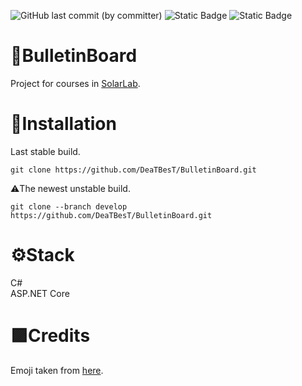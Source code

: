 ![GitHub last commit (by committer)](https://img.shields.io/github/last-commit/DeaTBesT/BulletinBoard)
![Static Badge](https://img.shields.io/badge/.NET-7.0-orange)
![Static Badge](https://img.shields.io/badge/licence-MIT-red)
# 📄BulletinBoard
Project for courses in [SolarLab](https://solarlab.ru/en/index.html).
# 🚀Installation
Last stable build.
```
git clone https://github.com/DeaTBesT/BulletinBoard.git
```
⚠️The newest unstable build.
```
git clone --branch develop https://github.com/DeaTBesT/BulletinBoard.git
```
# ⚙️Stack
<summary>C#</summary>
<summary>ASP.NET Core</summary>

# 🟪Credits
Emoji taken from [here](https://getemoji.com).
